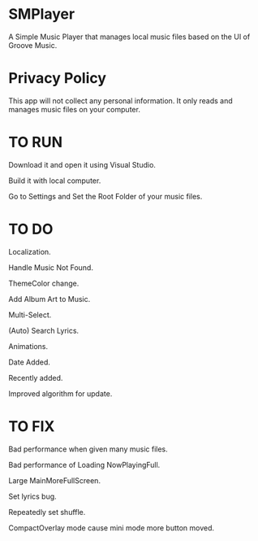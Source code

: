 # SMPlayer
A Simple Music Player that manages local music files based on the UI of Groove Music.

# Privacy Policy
This app will not collect any personal information. It only reads and manages music files on your computer.

# TO RUN
Download it and open it using Visual Studio.

Build it with local computer.

Go to Settings and Set the Root Folder of your music files.

# TO DO
Localization.

Handle Music Not Found.

ThemeColor change.

Add Album Art to Music.

Multi-Select.

(Auto) Search Lyrics.

Animations.

Date Added.

Recently added.

Improved algorithm for update.

# TO FIX
Bad performance when given many music files.

Bad performance of Loading NowPlayingFull.

Large MainMoreFullScreen.

Set lyrics bug.

Repeatedly set shuffle.

CompactOverlay mode cause mini mode more button moved.